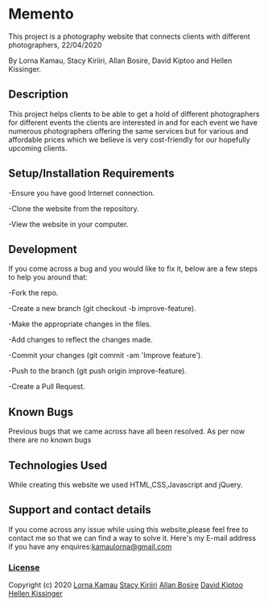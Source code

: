 # Memento

This project is a photography website that connects clients with different photographers, 22/04/2020

By Lorna Kamau, Stacy Kiriiri, Allan Bosire, David Kiptoo and Hellen Kissinger.

## Description

This project helps clients to be able to get a hold of different photographers for different events the clients are
interested in and for each event we have numerous photographers offering the same services but for various and
affordable prices which we believe is very cost-friendly for our hopefully upcoming clients.

## Setup/Installation Requirements

-Ensure you have good Internet connection.

-Clone the website from the repository.

-View the website in your computer.

## Development

If you come across a bug and you would like to fix it, below are a few steps to help you around that:

-Fork the repo.

-Create a new branch (git checkout -b improve-feature).

-Make the appropriate changes in the files.

-Add changes to reflect the changes made.

-Commit your changes (git commit -am 'Improve feature').

-Push to the branch (git push origin improve-feature).

-Create a Pull Request.

## Known Bugs

Previous bugs that we came across have all been resolved. As per now there are no known bugs

## Technologies Used

While creating this website we used HTML,CSS,Javascript and jQuery.

## Support and contact details

If you come across any issue while using this website,please feel free to contact me so that we can find a way to solve it.
Here's my E-mail address if you have any enquires:[kamaulorna@gmail.com](mailto:kamaulorna@gmail.com)

### [License](https://github.com/lornakamau/memento/blob/master/LICENSE.md)

Copyright (c) 2020 [Lorna Kamau](https://github.com/lornakamau)  [Stacy Kiriiri](https://github.com/kiriiri)  [Allan Bosire](https://github.com/iAllan)  [David Kiptoo](https://github.com/cheptegei-create)  [Hellen Kissinger](https://github.com/kissinger69)
